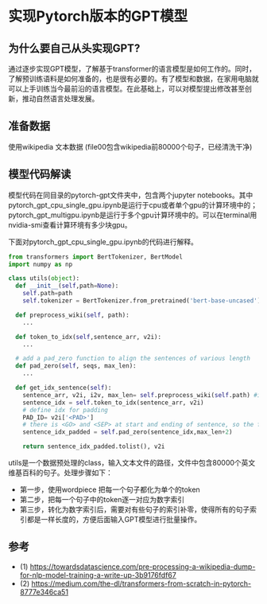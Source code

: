 # 实现Pytorch版本的GPT模型

## 为什么要自己从头实现GPT?

通过逐步实现GPT模型，了解基于transformer的语言模型是如何工作的。同时，了解预训练语料是如何准备的，也是很有必要的。有了模型和数据，在家用电脑就可以上手训练当今最前沿的语言模型。在此基础上，可以对模型提出修改甚至创新，推动自然语言处理发展。

## 准备数据

使用wikipedia 文本数据 (file00包含wikipedia前80000个句子，已经清洗干净)


## 模型代码解读

模型代码在同目录的pytorch-gpt文件夹中，包含两个jupyter notebooks。其中pytorch_gpt_cpu_single_gpu.ipynb是运行于cpu或者单个gpu的计算环境中的；pytorch_gpt_multigpu.ipynb是运行于多个gpu计算环境中的。可以在terminal用nvidia-smi查看计算环境有多少块gpu。

下面对pytorch_gpt_cpu_single_gpu.ipynb的代码进行解释。

```python
from transformers import BertTokenizer, BertModel
import numpy as np

class utils(object):
  def __init__(self,path=None):
    self.path=path
    self.tokenizer = BertTokenizer.from_pretrained('bert-base-uncased')

  def preprocess_wiki(self, path):
    ...

  def token_to_idx(self,sentence_arr, v2i):
    ...

  # add a pad_zero function to align the sentences of various length
  def pad_zero(self, seqs, max_len):
    ...

  def get_idx_sentence(self):
    sentence_arr, v2i, i2v, max_len= self.preprocess_wiki(self.path) #input is part of wiki data, for demo usage
    sentence_idx = self.token_to_idx(sentence_arr, v2i)
    # define idx for padding
    PAD_ID= v2i['<PAD>']
    # there is <GO> and <SEP> at start and ending of sentence, so the full length should be 100+2=102
    sentence_idx_padded = self.pad_zero(sentence_idx,max_len+2)

    return sentence_idx_padded.tolist(), v2i
```
utils是一个数据预处理的class，输入文本文件的路径，文件中包含80000个英文维基百科的句子。处理步骤如下：

* 第一步，使用wordpiece 把每一个句子都化为单个的token
* 第二步，把每一个句子中的token逐一对应为数字索引
* 第三步，转化为数字索引后，需要对有些句子的索引补零，使得所有的句子索引都是一样长度的，方便后面输入GPT模型进行批量操作。




## 参考
* (1) https://towardsdatascience.com/pre-processing-a-wikipedia-dump-for-nlp-model-training-a-write-up-3b9176fdf67
* (2) https://medium.com/the-dl/transformers-from-scratch-in-pytorch-8777e346ca51
